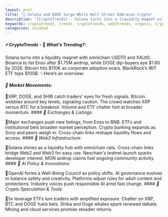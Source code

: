 ```yaml
---
layout: post
title: "🌌 Solana and DOGE Surge While Wall Street Embraces Crypto"
description: "[CryptoTrendz] - Solana turns into a liquidity magnet with omnichain USDT0 and XAUt0. Binance to list Enso after $1.75M airdrop, while DOGE dip-buyers eye $1.60 by 2026. Bitcoin hits $110K as corporate adoption soars. BlackRock’s IBIT ETF tops $100B."
keywords: cryptotrendz, trendz, cryptotrends, web3trends, organic, Crypto, Airdrop, Listing, Altman, Dogecoin, Bitcoin, Ethereum, Bank, Network, Binance, XRP
categories: curated
---
```


#### ⚡ CryptoTrendz - 📌 *What's Trending?:*

Solana turns into a liquidity magnet with omnichain USDT0 and XAUt0. Binance to list Enso after $1.75M airdrop, while DOGE dip-buyers eye $1.60 by 2026. Bitcoin hits $110K as corporate adoption soars. BlackRock’s IBIT ETF tops $100B. ✨Here’s an overview:


#### *🔖  Market Movements:*  

🔹XRP, DOGE, and SHIB catch traders' eyes for fresh signals. Bitcoin wobbles around key levels, signaling caution. The crowd watches XRP versus BTC for a breakout. Volume and ETF chatter hint at broader momentum. #### *🔖  Exchanges & Listings:*  

🔹Major exchanges push new listings, from Enso to BNB. ETFs and institutional bets broaden market perception. Crypto banking expands as Sony and peers weigh in. Cross-chain links reshape liquidity flows and access. #### *🔖  Web3 Infrastructure:*  

🔹Solana shines as a liquidity hub with omnichain rails. Cross-chain links bridge Web2 and Web3 for easy use. Nexchain's testnet launch sparks developer interest. MON airdrop claims fuel ongoing community activity. #### *🔖  AI Policy & Innovations:*  

🔹OpenAI forms a Well-Being Council as policy shifts. AI governance evolves to balance safety and creativity. Platforms adjust rules for adult content and protections. Industry voices push responsible AI amid fast change. #### *🔖  Crypto Speculation & Tools:*  

🔹5x leverage ETFs lure traders with amplified exposure. Chatter on XRP, BTC and DOGE fuels bets. Shiba and Doge whales spark renewed debate. Mining and cloud services promise steadier returns.